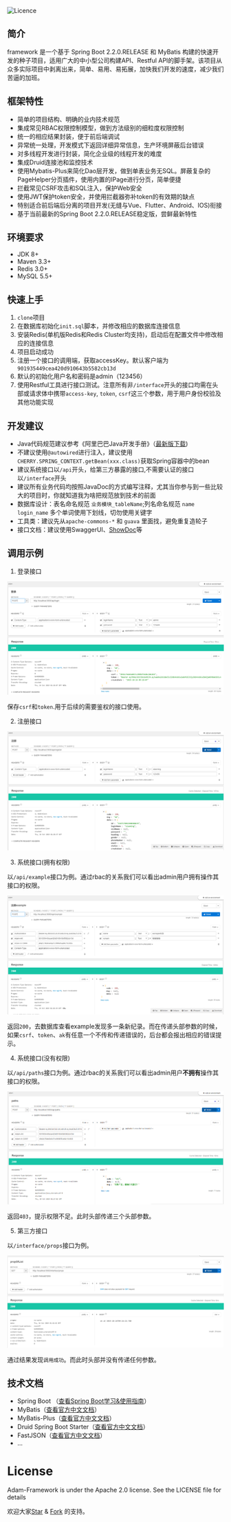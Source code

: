 ![Licence](https://camo.githubusercontent.com/708975d66a516f87800f9d8fe9b847332b841cd2/68747470733a2f2f696d672e736869656c64732e696f2f6769746875622f6c6963656e73652f616c69626162612f647562626f2e737667)
## 简介
framework 是一个基于 Spring Boot 2.2.0.RELEASE 和 MyBatis 构建的快速开发的种子项目，适用广大的中小型公司构建API、Restful API的脚手架。该项目从众多实际项目中剥离出来，简单、易用、易拓展，加快我们开发的速度，减少我们苦逼的加班。

## 框架特性
- 简单的项目结构、明确的业内技术规范
- 集成常见RBAC权限控制模型，做到方法级别的细粒度权限控制
- 统一的相应结果封装，便于前后端调试
- 异常统一处理，开发模式下返回详细异常信息，生产环境屏蔽后台错误
- 对多线程开发进行封装，简化企业级的线程开发的难度
- 集成Druid连接池和监控技术
- 使用Mybatis-Plus来简化Dao层开发，做到单表业务无SQL。屏蔽复杂的PageHelper分页插件，使用内置的IPage进行分页，简单便捷
- 拦截常见CSRF攻击和SQL注入，保护Web安全
- 使用JWT保护token安全，并使用拦截器弥补token的有效期的缺点
- 特别适合前后端后分离的项目开发(无缝与Vue、Flutter、Android、IOS)衔接
- 基于当前最新的Spring Boot 2.2.0.RELEASE稳定版，尝鲜最新特性

## 环境要求
- JDK 8+
- Maven 3.3+
- Redis 3.0+
- MySQL 5.5+


## 快速上手
1. `clone`项目
2. 在数据库初始化`init.sql`脚本，并修改相应的数据库连接信息
3. 安装Redis(单机版Redis和Redis Cluster均支持)，启动后在配置文件中修改相应的连接信息
4. 项目启动成功
5. 注册一个接口的调用端，获取accessKey。默认客户端为`901935449cea420d910643b5582cb13d`
6. 默认的初始化用户名和密码是admin（123456）
6. 使用Restful工具进行接口测试。注意所有非`/interface`开头的接口均需在头部或请求体中携带`access-key`, `token`, `csrf`这三个参数，用于用户身份校验及其他功能实现

## 开发建议
- Java代码规范建议参考《阿里巴巴Java开发手册》（[最新版下载](https://github.com/lihengming/java-codes/blob/master/shared-resources/%E9%98%BF%E9%87%8C%E5%B7%B4%E5%B7%B4Java%E5%BC%80%E5%8F%91%E6%89%8B%E5%86%8CV1.3.0.pdf))
- 不建议使用`@autowired`进行注入，建议使用`CHERRY.SPRING_CONTEXT.getBean(xxx.class)`获取Spring容器中的bean
- 建议系统接口以`/api`开头，给第三方暴露的接口,不需要认证的接口以`/interface`开头
- 建议所有业务代码均按照JavaDoc的方式编写注释，尤其当你参与到一些比较大的项目时，你就知道我为啥把规范放到技术的前面
- 数据库设计：表名命名规范 `业务模块_tableName`;列名命名规范 `name` `login_name` 多个单词使用下划线，切勿使用关键字
- 工具类：建议先从`apache-commons-*` 和 `guava` 里面找，避免重复造轮子
- 接口文档：建议使用SwaggerUI、[ShowDoc](https://github.com/star7th/showdoc)等

## 调用示例

1. 登录接口

![](./doc/asserts/003.png)

保存`csrf`和`token`.用于后续的需要鉴权的接口使用。

2. 注册接口

![](./doc/asserts/007.png)


3. 系统接口(拥有权限)

以`/api/example`接口为例。通过rbac的关系我们可以看出admin用户拥有操作其接口的权限。

![](./doc/asserts/004.png)

返回`200`，去数据库查看example发现多一条新纪录。而在传递头部参数的时候，如果`csrf`、`token`、`ak`有任意一个不传和传递错误的，后台都会报出相应的错误提示。

4. 系统接口(没有权限)

以`/api/paths`接口为例。通过rbac的关系我们可以看出admin用户**不拥有**操作其接口的权限。

![](./doc/asserts/006.png)

返回`403`，提示权限不足。此时头部传递三个头部参数。

5. 第三方接口

以`/interface/props`接口为例。

![](./doc/asserts/005.png)

通过结果发现`调用成功`。而此时头部并没有传递任何参数。


## 技术文档
- Spring Boot （[查看Spring Boot学习&使用指南](https://docs.spring.io/spring-boot/docs/2.2.0.RELEASE/reference/html/getting-started.html#getting-started)）
- MyBatis（[查看官方中文文档](http://www.mybatis.org/mybatis-3/zh/index.html)）
- MyBatis-Plus（[查看官方中文文档](MyBatisb通用Mapper插件（[查看官方中文文档](https://mapperhelper.github.io/docs/)）)）
- Druid Spring Boot Starter（[查看官方中文文档](https://github.com/alibaba/druid/tree/master/druid-spring-boot-starter/)）
- FastJSON（[查看官方中文文档](https://github.com/Alibaba/fastjson/wiki/%E9%A6%96%E9%A1%B5)）
- ...

# License

Adam-Framework is under the Apache 2.0 license. See the LICENSE file for details

 欢迎大家[Star](https://github.com/gyoomi/framework/stargazers) & [Fork](https://github.com/gyoomi/framework/network/members) 的支持。































